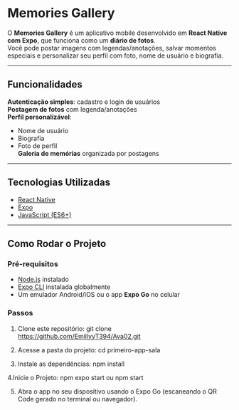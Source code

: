# Memories Gallery

O **Memories Gallery** é um aplicativo mobile desenvolvido em **React Native com Expo**, que funciona como um **diário de fotos**.  
Você pode postar imagens com legendas/anotações, salvar momentos especiais e personalizar seu perfil com foto, nome de usuário e biografia.

---

## Funcionalidades
 **Autenticação simples**: cadastro e login de usuários  
 **Postagem de fotos** com legenda/anotações  
 **Perfil personalizável**:
  - Nome de usuário
  - Biografia
  - Foto de perfil  
 **Galeria de memórias** organizada por postagens  

---

## Tecnologias Utilizadas

- [React Native](https://reactnative.dev/)  
- [Expo](https://expo.dev/)  
- [JavaScript (ES6+)](https://developer.mozilla.org/pt-BR/docs/Web/JavaScript)  

---

## Como Rodar o Projeto

### Pré-requisitos
- [Node.js](https://nodejs.org/) instalado  
- [Expo CLI](https://docs.expo.dev/get-started/installation/) instalada globalmente  
- Um emulador Android/iOS ou o app **Expo Go** no celular  

### Passos

1. Clone este repositório:
   git clone https://github.com/EmillyyT394/Ava02.git

2. Acesse a pasta do projeto:
   cd primeiro-app-sala

3. Instale as dependências:
   npm install

4.Inicie o Projeto:
   npm expo start ou npm start

5. Abra o app no seu dispositivo usando o Expo Go (escaneando o QR Code gerado no terminal ou navegador).

